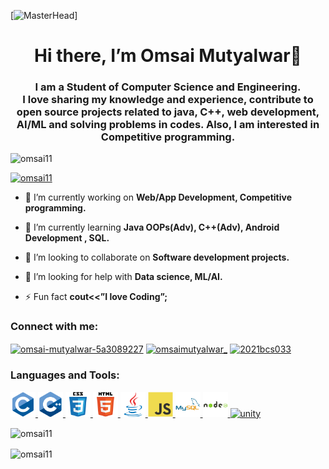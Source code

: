 [![MasterHead]( https://camo.githubusercontent.com/ba9f3bd30647e352a3f5e1e45eb45c6ec7bad6155cd16aaedf4a426738da0ca5/68747470733a2f2f696e646f616e616c79746963612e636f6d2f7374617469632f696d616765732f62616e6e6572722e676966)]

<h1 align="center">Hi there, I’m Omsai Mutyalwar👋</h1>
<h3 align="center">I am a Student of Computer Science and Engineering.</br>I love sharing my knowledge and experience, contribute to open source projects related to java, C++, web development, AI/ML and solving problems in codes. Also, I am interested in Competitive programming.</h3>

<p align="left"> <img src="https://komarev.com/ghpvc/?username=omsai11&label=Profile%20views&color=0e75b6&style=flat" alt="omsai11" /> </p>

<p align="left"> <a href="https://github.com/ryo-ma/github-profile-trophy"><img src="https://github-profile-trophy.vercel.app/?username=omsai11" alt="omsai11" /></a> </p>

- 🔭 I’m currently working on **Web/App Development, Competitive programming.**

- 🌱 I’m currently learning **Java OOPs(Adv), C++(Adv), Android Development , SQL.**

- 👯 I’m looking to collaborate on **Software development projects.**

- 🤝 I’m looking for help with **Data science, ML/AI.**

- ⚡ Fun fact **cout<<”I love Coding”;**

<h3 align="left">Connect with me:</h3>
<p align="left">
<a href="https://linkedin.com/in/omsai-mutyalwar-5a3089227" target="blank"><img align="center" src="https://raw.githubusercontent.com/rahuldkjain/github-profile-readme-generator/master/src/images/icons/Social/linked-in-alt.svg" alt="omsai-mutyalwar-5a3089227" height="30" width="40" /></a>
<a href="https://instagram.com/omsaimutyalwar_" target="blank"><img align="center" src="https://raw.githubusercontent.com/rahuldkjain/github-profile-readme-generator/master/src/images/icons/Social/instagram.svg" alt="omsaimutyalwar_" height="30" width="40" /></a>
<a href="https://www.hackerrank.com/2021bcs033" target="blank"><img align="center" src="https://raw.githubusercontent.com/rahuldkjain/github-profile-readme-generator/master/src/images/icons/Social/hackerrank.svg" alt="2021bcs033" height="30" width="40" /></a>
</p>

<h3 align="left">Languages and Tools:</h3>
<p align="left"> <a href="https://www.cprogramming.com/" target="_blank" rel="noreferrer"> <img src="https://raw.githubusercontent.com/devicons/devicon/master/icons/c/c-original.svg" alt="c" width="40" height="40"/> </a> <a href="https://www.w3schools.com/cpp/" target="_blank" rel="noreferrer"> <img src="https://raw.githubusercontent.com/devicons/devicon/master/icons/cplusplus/cplusplus-original.svg" alt="cplusplus" width="40" height="40"/> </a> <a href="https://www.w3schools.com/css/" target="_blank" rel="noreferrer"> <img src="https://raw.githubusercontent.com/devicons/devicon/master/icons/css3/css3-original-wordmark.svg" alt="css3" width="40" height="40"/> </a> <a href="https://www.w3.org/html/" target="_blank" rel="noreferrer"> <img src="https://raw.githubusercontent.com/devicons/devicon/master/icons/html5/html5-original-wordmark.svg" alt="html5" width="40" height="40"/> </a> <a href="https://www.java.com" target="_blank" rel="noreferrer"> <img src="https://raw.githubusercontent.com/devicons/devicon/master/icons/java/java-original.svg" alt="java" width="40" height="40"/> </a> <a href="https://developer.mozilla.org/en-US/docs/Web/JavaScript" target="_blank" rel="noreferrer"> <img src="https://raw.githubusercontent.com/devicons/devicon/master/icons/javascript/javascript-original.svg" alt="javascript" width="40" height="40"/> </a> <a href="https://www.mysql.com/" target="_blank" rel="noreferrer"> <img src="https://raw.githubusercontent.com/devicons/devicon/master/icons/mysql/mysql-original-wordmark.svg" alt="mysql" width="40" height="40"/> </a> <a href="https://nodejs.org" target="_blank" rel="noreferrer"> <img src="https://raw.githubusercontent.com/devicons/devicon/master/icons/nodejs/nodejs-original-wordmark.svg" alt="nodejs" width="40" height="40"/> </a> <a href="https://unity.com/" target="_blank" rel="noreferrer"> <img src="https://www.vectorlogo.zone/logos/unity3d/unity3d-icon.svg" alt="unity" width="40" height="40"/> </a> </p>

<p><img align="center" src="https://github-readme-stats.vercel.app/api/top-langs?username=omsai11&show_icons=true&locale=en&layout=compact" alt="omsai11" /></p>

<p><img align="center" src="https://github-readme-streak-stats.herokuapp.com/?user=omsai11&" alt="omsai11" /></p>
